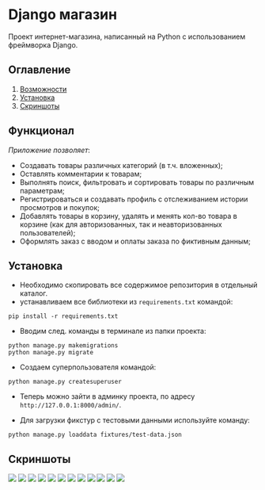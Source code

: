 # Django магазин
Проект интернет-магазина, написанный на Python с использованием фреймворка Django.

## Оглавление
1. [Возможности](#Функционал)
2. [Установка](#Установка)
3. [Скриншоты](#Скриншоты)

## Функционал
*Приложение позволяет*:
- Создавать товары различных категорий (в т.ч. вложенных);
- Оставлять комментарии к товарам;
- Выполнять поиск, фильтровать и сортировать товары по различным параметрам;
- Регистрироваться и создавать профиль с отслеживанием истории просмотров и покупок;
- Добавлять товары в корзину, удалять и менять кол-во товара в корзине 
(как для авторизованных, так и неавторизованных пользователей);
- Оформлять заказ с вводом и оплаты заказа по фиктивным данным;

## Установка

* Необходимо скопировать все содержимое репозитория в отдельный каталог.
* устанавливаем все библиотеки из `requirements.txt` командой:

```
pip install -r requirements.txt
```

* Вводим след. команды в терминале из папки проекта:

```
python manage.py makemigrations
python manage.py migrate
```

* Создаем суперпользователя командой:

```
python manage.py createsuperuser
```

* Теперь можно зайти в админку проекта, по адресу `http://127.0.0.1:8000/admin/`.

* Для загрузки фикстур с тестовыми данными используйте команду:

```
python manage.py loaddata fixtures/test-data.json
```

## Скриншоты
![](/screen/2023-06-25_14-54-43.jpg)
![](/screen/2023-06-25_14-57-10.jpg)
![](/screen/2023-06-25_14-58-25.jpg)
![](/screen/2023-06-25_14-59-44.jpg)
![](/screen/2023-06-25_15-00-24.jpg)
![](/screen/2023-06-25_15-01-24.jpg)
![](/screen/2023-06-25_15-05-02.jpg)
![](/screen/2023-06-25_15-05-29.jpg)
![](/screen/2023-06-25_15-07-08.jpg)
![](/screen/2023-06-25_15-07-33.jpg)
![](/screen/2023-06-25_15-08-04.jpg)
![](/screen/2023-06-25_15-08-32.jpg)



